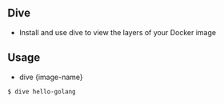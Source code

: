 ## Dive
- Install and use dive to view the layers of your Docker image

## Usage
- dive {image-name}
```
$ dive hello-golang
```